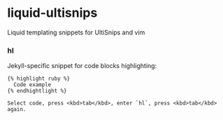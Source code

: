 liquid-ultisnips
================

Liquid templating snippets for UltiSnips and vim

### hl

Jekyll-specific snippet for code blocks highlighting:

```django
{% highlight ruby %}
  Code example
{% endhightlight %}

Select code, press <kbd>tab</kbd>, enter `hl`, press <kbd>tab</kbd> again.
